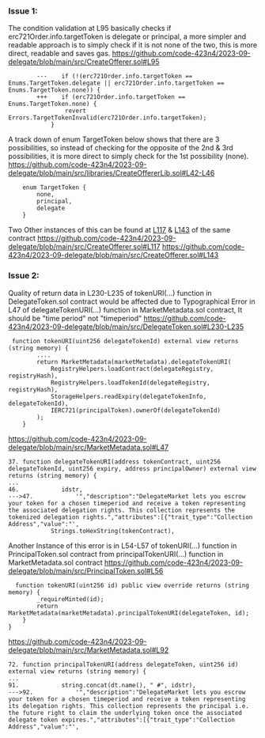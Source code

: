 ### Issue 1:
The condition validation at L95 basically checks if erc721Order.info.targetToken is delegate or principal, a more simpler and readable approach is to simply check if it is not none of the two, this is more direct, readable and saves gas.
https://github.com/code-423n4/2023-09-delegate/blob/main/src/CreateOfferer.sol#L95
```solidity
        ---    if (!(erc721Order.info.targetToken == Enums.TargetToken.delegate || erc721Order.info.targetToken == Enums.TargetToken.none)) {
        +++    if (erc721Order.info.targetToken == Enums.TargetToken.none) {
                revert Errors.TargetTokenInvalid(erc721Order.info.targetToken);
            }
```
A track down of enum TargetToken below shows that there are 3 possibilities, so instead of checking for the opposite of the 2nd & 3rd possibilities, it is more direct to simply check for the 1st possibility (none).
https://github.com/code-423n4/2023-09-delegate/blob/main/src/libraries/CreateOffererLib.sol#L42-L46
```solidity
    enum TargetToken {
        none,
        principal,
        delegate
    }
```
Two Other instances of this can be found at [L117](https://github.com/code-423n4/2023-09-delegate/blob/main/src/CreateOfferer.sol#L117) & [L143](https://github.com/code-423n4/2023-09-delegate/blob/main/src/CreateOfferer.sol#L143) of the same contract
https://github.com/code-423n4/2023-09-delegate/blob/main/src/CreateOfferer.sol#L117
https://github.com/code-423n4/2023-09-delegate/blob/main/src/CreateOfferer.sol#L143
### Issue 2:
Quality of return data in L230-L235 of tokenURI(...) function in DelegateToken.sol contract would be affected due to Typographical Error in L47 of delegateTokenURI(...) function in MarketMetadata.sol contract, It should be "time period" not "timeperiod"
https://github.com/code-423n4/2023-09-delegate/blob/main/src/DelegateToken.sol#L230-L235
```solidity
 function tokenURI(uint256 delegateTokenId) external view returns (string memory) {
        ....
        return MarketMetadata(marketMetadata).delegateTokenURI(
            RegistryHelpers.loadContract(delegateRegistry, registryHash),
            RegistryHelpers.loadTokenId(delegateRegistry, registryHash),
            StorageHelpers.readExpiry(delegateTokenInfo, delegateTokenId),
            IERC721(principalToken).ownerOf(delegateTokenId)
        );
    }
```
https://github.com/code-423n4/2023-09-delegate/blob/main/src/MarketMetadata.sol#L47
```solidity
37. function delegateTokenURI(address tokenContract, uint256 delegateTokenId, uint256 expiry, address principalOwner) external view returns (string memory) {
...
46.            idstr,
--->47.            '","description":"DelegateMarket lets you escrow your token for a chosen timeperiod and receive a token representing the associated delegation rights. This collection represents the tokenized delegation rights.","attributes":[{"trait_type":"Collection Address","value":"',
            Strings.toHexString(tokenContract),
```
Another Instance of this error is in L54-L57 of tokenURI(...) function in PrincipalToken.sol contract from principalTokenURI(...) function in MarketMetadata.sol contract
https://github.com/code-423n4/2023-09-delegate/blob/main/src/PrincipalToken.sol#L56
```solidity
  function tokenURI(uint256 id) public view override returns (string memory) {
        _requireMinted(id);
        return MarketMetadata(marketMetadata).principalTokenURI(delegateToken, id);
    }
}
```
https://github.com/code-423n4/2023-09-delegate/blob/main/src/MarketMetadata.sol#L92
```solidity
72. function principalTokenURI(address delegateToken, uint256 id) external view returns (string memory) {
...
91.            string.concat(dt.name(), " #", idstr),
--->92.            '","description":"DelegateMarket lets you escrow your token for a chosen timeperiod and receive a token representing its delegation rights. This collection represents the principal i.e. the future right to claim the underlying token once the associated delegate token expires.","attributes":[{"trait_type":"Collection Address","value":"',
```

